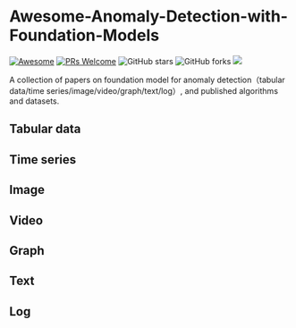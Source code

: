 # Awesome-Anomaly-Detection-with-Foundation-Models

[![Awesome](https://cdn.rawgit.com/sindresorhus/awesome/d7305f38d29fed78fa85652e3a63e154dd8e8829/media/badge.svg)](https://github.com/mala-lab/Awesome-Anomaly-Detection-with-Foundation-Models) 
[![PRs Welcome](https://img.shields.io/badge/PRs-welcome-brightgreen.svg?style=flat-square)](https://github.com/mala-lab/Awesome-Anomaly-Detection-with-Foundation-Models) 
![GitHub stars](https://img.shields.io/github/stars/mala-lab/Awesome-Anomaly-Detection-with-Foundation-Models?color=yellow&label=Stars)
![GitHub forks](https://img.shields.io/github/forks/mala-lab/Awesome-Anomaly-Detection-with-Foundation-Models?color=blue&label=Forks) 
![](https://visitor-badge.glitch.me/badge?page_id=littleTreeme)

A collection of papers on foundation model for anomaly detection（tabular data/time series/image/video/graph/text/log）, and published algorithms and datasets.


## Tabular data




## Time series



## Image



## Video




## Graph




## Text


## Log
